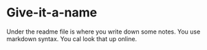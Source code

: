 # Give-it-a-name
Under the readme file is where you write down some notes. You use markdown syntax. You cal look that up online.
